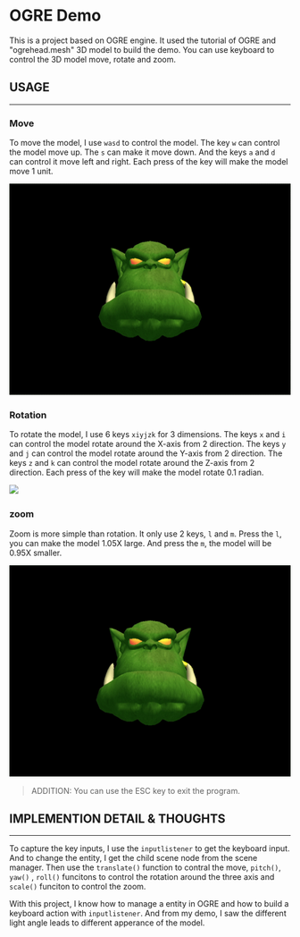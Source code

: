 # OGRE Demo

This is a project based on OGRE engine. It used the tutorial of OGRE and "ogrehead.mesh" 3D model to build the demo. You can use keyboard to control the 3D model move, rotate and zoom.

## USAGE
---
### Move
To move the model, I use `wasd` to  control the model. The key `w` can control the model move up. The `s` can make it move down. And the keys `a` and `d` can control it move left and right. Each press of the key will make the model move 1 unit.

![](move.gif)

### Rotation
To rotate the model, I use 6 keys `xiyjzk` for 3 dimensions. The keys `x` and `i` can control the model rotate around the X-axis from 2 direction. The keys `y` and `j` can control the model rotate around the Y-axis from 2 direction. The keys `z` and `k` can control the model rotate around the Z-axis from 2 direction. Each press of the key will make the model rotate 0.1 radian.

![](rotation.gif)

### zoom
Zoom is more simple than rotation. It only use 2 keys, `l` and `m`. Press the `l`, you can make the model 1.05X large. And press the `m`, the model will be 0.95X smaller.

![](zoom.gif)

> ADDITION: You can use the ESC key to exit the program.

## IMPLEMENTION DETAIL & THOUGHTS
---

To capture the key inputs, I use the `inputlistener` to get the keyboard input. And to change the entity, I get the child scene node from the scene manager. Then use the `translate()` function to contral the move, `pitch()`, `yaw()` , `roll()` funcitons to control the rotation around the three axis and `scale()` funciton to control the zoom.

With this project, I know how to manage a entity in OGRE and how to build a keyboard action with `inputlistener`. And from my demo, I saw the different light angle leads to different apperance of the model.
